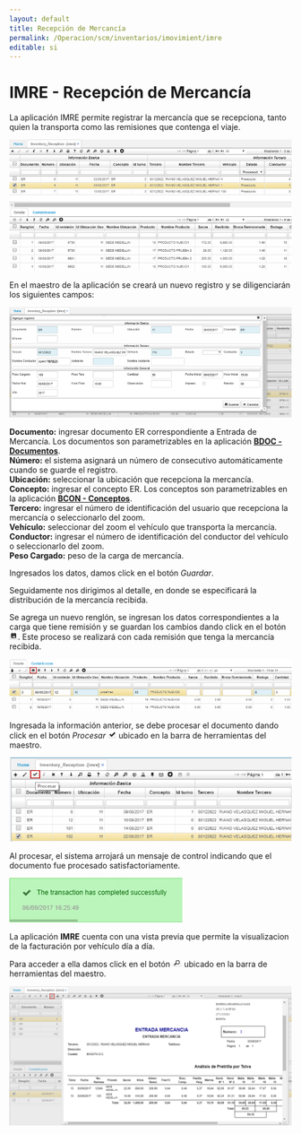 ```yaml
---
layout: default
title: Recepción de Mercancía
permalink: /Operacion/scm/inventarios/imovimient/imre
editable: si
---
```


# IMRE - Recepción de Mercancía

La aplicación IMRE permite registrar la mercancía que se recepciona, tanto quien la transporta como las remisiones que contenga el viaje.  

![](imre.png)

En el maestro de la aplicación se creará un nuevo registro y se diligenciarán los siguientes campos:  

![](imre1.png)

**Documento:** ingresar documento ER correspondiente a Entrada de Mercancía. Los documentos son parametrizables en la aplicación [**BDOC - Documentos**](http://docs.oasiscom.com/Operacion/common/bsistema/bdoc).  
**Número:** el sistema asignará un número de consecutivo automáticamente cuando se guarde el registro.  
**Ubicación:** seleccionar la ubicación que recepciona la mercancía.  
**Concepto:** ingresar el concepto ER. Los conceptos son parametrizables en la aplicación [**BCON - Conceptos**](http://docs.oasiscom.com/Operacion/common/bsistema/bcon).  
**Tercero:** ingresar el número de identificación del usuario que recepciona la mercancía o seleccionarlo del zoom.  
**Vehículo:** seleccionar del zoom el vehículo que transporta la mercancía.  
**Conductor:** ingresar el número de identificación del conductor del vehículo o seleccionarlo del zoom.  
**Peso Cargado:** peso de la carga de mercancía.  

Ingresados los datos, damos click en el botón _Guardar_.  

Seguidamente nos dirigimos al detalle, en donde se especificará la distribución de la mercancía recibida.  

Se agrega un nuevo renglón, se ingresan los datos correspondientes a la carga que tiene remisión y se guardan los cambios dando click en el botón ![](imre3.png). Este proceso se realizará con cada remisión que tenga la mercancía recibida.  

![](imre2.png)

Ingresada la información anterior, se debe procesar el documento dando click en el botón _Procesar_ ![](imre5.png) ubicado en la barra de herramientas del maestro.  

![](imre6.png)

Al procesar, el sistema arrojará un mensaje de control indicando que el documento fue procesado satisfactoriamente.  

![](imre4.png)

La aplicación **IMRE** cuenta con una vista previa que permite la visualizacion de la facturación por vehículo día a día.  

Para acceder a ella damos click en el botón ![](lupa.png) ubicado en la barra de herramientas del maestro.  

![](imre7.png)